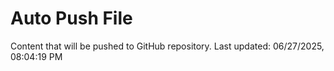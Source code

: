 # Auto Push File

Content that will be pushed to GitHub repository.
Last updated: 06/27/2025, 08:04:19 PM